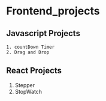 # Frontend_projects

## Javascript Projects 
    1. countDown Timer
    2. Drag and Drop

## React Projects
   1. Stepper
   2. StopWatch